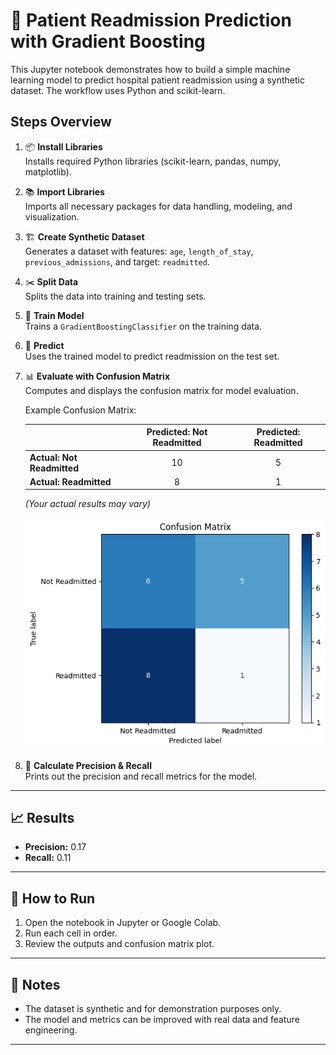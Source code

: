 # 🏥 Patient Readmission Prediction with Gradient Boosting

This Jupyter notebook demonstrates how to build a simple machine learning model to predict hospital patient readmission using a synthetic dataset. The workflow uses Python and scikit-learn.

## Steps Overview

1. 📦 **Install Libraries**  
   Installs required Python libraries (scikit-learn, pandas, numpy, matplotlib).

2. 📚 **Import Libraries**  
   Imports all necessary packages for data handling, modeling, and visualization.

3. 🏗️ **Create Synthetic Dataset**  
   Generates a dataset with features: `age`, `length_of_stay`, `previous_admissions`, and target: `readmitted`.

4. ✂️ **Split Data**  
   Splits the data into training and testing sets.

5. 🤖 **Train Model**  
   Trains a `GradientBoostingClassifier` on the training data.

6. 🔮 **Predict**  
   Uses the trained model to predict readmission on the test set.

7. 📊 **Evaluate with Confusion Matrix**  
   Computes and displays the confusion matrix for model evaluation.

   Example Confusion Matrix:

   |                | Predicted: Not Readmitted | Predicted: Readmitted |
   |----------------|:------------------------:|:--------------------:|
   | **Actual: Not Readmitted** |         10               |         5            |
   | **Actual: Readmitted**     |         8                |         1            |

   *(Your actual results may vary)*

   ![Confusion Matrix](output.png)

8. 🧮 **Calculate Precision & Recall**  
   Prints out the precision and recall metrics for the model.

---

## 📈 Results

- **Precision:** 0.17  
- **Recall:** 0.11  

---

## 🚀 How to Run

1. Open the notebook in Jupyter or Google Colab.
2. Run each cell in order.
3. Review the outputs and confusion matrix plot.

---

## 📝 Notes

- The dataset is synthetic and for demonstration purposes only.
- The model and metrics can be improved with real data and feature engineering.

---
